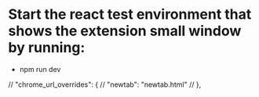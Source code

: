 ##
# Start the react test environment that shows the extension small window by running: 
  - npm run dev 

// "chrome_url_overrides": {
    //   "newtab": "newtab.html"
    // },